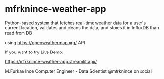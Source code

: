 # mfrknince-weather-app
Python-based system that fetches real-time weather data for a user's current location, validates and cleans the data, and stores it in InfluxDB than read from DB

using https://openweathermap.org/ API

If you want to try Live Demo:

https://mfrknince-weather-app.streamlit.app/

M.Furkan Ince
Computer Engineer - Data Scientist
@mfrknince on social
